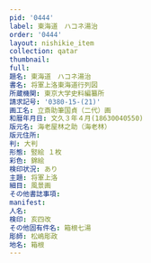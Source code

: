 ```yaml
---
pid: '0444'
label: 東海道　ハコネ湯治
order: '0444'
layout: nishikie_item
collection: qatar
thumbnail: 
full: 
題名: 東海道　ハコネ湯治
書名: 将軍上洛東海道行列図
所蔵機関: 東京大学史料編纂所
請求記号: '0380-15-(21)'
画工名: 立斎助筆国貞（二代）画
和暦年月日: 文久３年４月(18630040550)
版元名: 海老屋林之助（海老林）
版元住所: 
判: 大判
形態: 竪絵 １枚
彩色: 錦絵
検印状況: あり
主題: 将軍上洛
細目: 風景画
その他書誌事項: 
manifest: 
人名: 
検印: 亥四改
その他固有件名: 箱根七湯
彫師: 松嶋彫政
地名: 箱根
---
```

